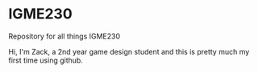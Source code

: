 # IGME230
Repository for all things IGME230

Hi, I'm Zack, a 2nd year game design student and this is pretty much my first time using github.  
